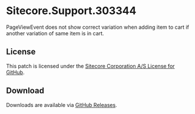 # Sitecore.Support.303344
PageViewEvent does not show correct variation when adding item to cart if another variation of same item is in cart.

## License  
This patch is licensed under the [Sitecore Corporation A/S License for GitHub](https://github.com/sitecoresupport/Sitecore.Support.303344/blob/master/LICENSE).  

## Download  
Downloads are available via [GitHub Releases](https://github.com/sitecoresupport/Sitecore.Support.303344/releases).  
